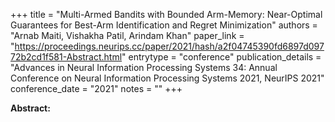 +++
title = "Multi-Armed Bandits with Bounded Arm-Memory: Near-Optimal Guarantees for Best-Arm Identification and Regret Minimization"
authors = "Arnab Maiti, Vishakha Patil, Arindam Khan"
paper_link = "https://proceedings.neurips.cc/paper/2021/hash/a2f04745390fd6897d09772b2cd1f581-Abstract.html"
entrytype = "conference"
publication_details = "Advances in Neural Information Processing Systems 34: Annual Conference on Neural Information Processing Systems 2021,  NeurIPS 2021"
conference_date = "2021"
notes = ""
+++

<b>Abstract:</b>
